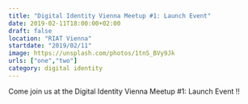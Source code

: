 ```yaml
---
title: "Digital Identity Vienna Meetup #1: Launch Event"
date: 2019-02-11T18:00:00+02:00
draft: false
location: "RIAT Vienna"
startdate: "2019/02/11"
image: https://unsplash.com/photos/1tnS_BVy9Jk
urls: ["one","two"]
category: digital identity
---
```


Come join us at the Digital Identity Vienna Meetup #1: Launch Event !!
